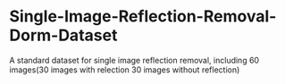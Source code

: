 # Single-Image-Reflection-Removal-Dorm-Dataset
A standard dataset for single image reflection removal, including 60 images(30 images with relection 30 images without reflection)

